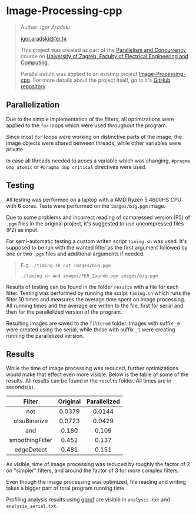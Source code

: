 # Image-Processing-cpp
> Author: *Igor Aradski*
>
> igor.aradski@fer.hr
>
> This project was created as part of the [Parallelism and Concurrency](https://www.fer.unizg.hr/en/course/bopsaa) course on [University of Zagreb, Faculty of Electrical Engineering and Computing](https://www.fer.unizg.hr/en). 
>
> Parallelization was applied to an existing project [Image-Processing-cpp](https://github.com/Yuhala/image-processing-cpp). For more details about the project itself, go to it's [GitHub repository](https://github.com/Yuhala/image-processing-cpp). 


## Parallelization
Due to the simple implementation of the filters, all optimizations were applied to the `for` loops which were used throughout the program. 

Since most `for` loops were working on distinctive parts of the image, the image objects were shared between threads, while other variables were private. 

In case all threads needed to acces a variable which was changing, ```#pragma omp atomic``` or ```#pragma omp critical``` directives were used. 

## Testing

All testing was performed on a laptop with a AMD Ryzen 5 4600HS CPU with 6 cores. Tests were performed on the `images/big.pgm` image.

Due to some problems and incorrect reading of compressed version (P5) of `.pgm` files in the original project, it's suggested to use uncompressed files (P2) as input.

For semi-automatic testing a custom writen script `timing.sh` was used. It's supposed to be run with the wanted filter as the first argument followed by one or two `.pgm` files and additional arguments if needed. 
> E.g.  `./timing.sh not images/big.pgm`
>
> `./timing.sh and images/FER_Zagreb.pgm images/big.pgm`


Results of testing can be found in the folder `results` with a file for each filter. Testing was performed by running the script `timing.sh` which runs the filter 10 times and measures the average time spent on image processing. All running times and the average are writen to the file, first for serial and then for the parallelized version of the program. 

Resulting images are saved to the `filtered` folder. Images with suffix `_0` were created using the serial, while those with suffix `_1` were creating running the parallelized version.


## Results
While the time of image processing was reduced, further optimizations would make that effect even more visible. Below is the table of some of the results. All results can be found in the `results` folder. All times are in seconds(s). 

|Filter         | Original  | Parallelized  |
|:---:          |   :---:   |   :---:       |
|not            |0.0379     |0.0144         |
|otsuBinarize   |0.0723     |0.0429         |
|and            |0.180      |0.109          |
|smoothingFilter|0.452      |0.137          |
|edgeDetect     |0.481      |0.151          |

As visible, time of image processing was reduced by roughly the factor of 2 on "simpler" filters, and around the factor of 3 for more complex filters. 

Even though the image processing was optimized, file reading and writing takes a bigger part of total program running time. 

Profiling analysis results using [gprof](https://sourceware.org/binutils/docs/gprof/) are visible in `analysis.txt` and `analysis_serial.txt`.